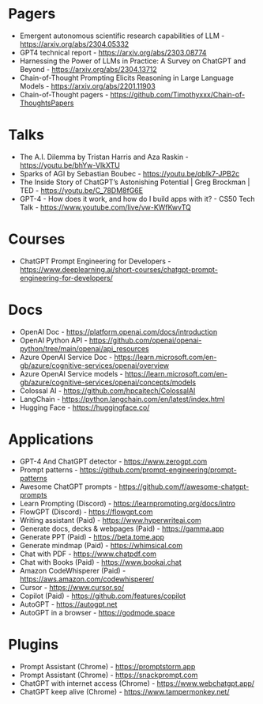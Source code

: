 # Pagers
- Emergent autonomous scientific research capabilities of LLM - https://arxiv.org/abs/2304.05332
- GPT4 technical report - https://arxiv.org/abs/2303.08774
- Harnessing the Power of LLMs in Practice: A Survey on ChatGPT and Beyond - https://arxiv.org/abs/2304.13712
- Chain-of-Thought Prompting Elicits Reasoning in Large Language Models - https://arxiv.org/abs/2201.11903
- Chain-of-Thought pagers - https://github.com/Timothyxxx/Chain-of-ThoughtsPapers

# Talks
- The A.I. Dilemma by Tristan Harris and Aza Raskin - https://youtu.be/bhYw-VlkXTU
- Sparks of AGI by Sebastian Boubec - https://youtu.be/qbIk7-JPB2c
- The Inside Story of ChatGPT’s Astonishing Potential | Greg Brockman | TED - https://youtu.be/C_78DM8fG6E
- GPT-4 - How does it work, and how do I build apps with it? - CS50 Tech Talk - https://www.youtube.com/live/vw-KWfKwvTQ

# Courses
- ChatGPT Prompt Engineering for Developers - https://www.deeplearning.ai/short-courses/chatgpt-prompt-engineering-for-developers/

# Docs
- OpenAI Doc - https://platform.openai.com/docs/introduction
- OpenAI Python API - https://github.com/openai/openai-python/tree/main/openai/api_resources
- Azure OpenAI Service Doc - https://learn.microsoft.com/en-gb/azure/cognitive-services/openai/overview
- Azure OpenAI Service models - https://learn.microsoft.com/en-gb/azure/cognitive-services/openai/concepts/models
- Colossal AI - https://github.com/hpcaitech/ColossalAI
- LangChain - https://python.langchain.com/en/latest/index.html
- Hugging Face - https://huggingface.co/

# Applications
- GPT-4 And ChatGPT detector - https://www.zerogpt.com
- Prompt patterns - https://github.com/prompt-engineering/prompt-patterns
- Awesome ChatGPT prompts - https://github.com/f/awesome-chatgpt-prompts
- Learn Prompting (Discord) - https://learnprompting.org/docs/intro
- FlowGPT (Discord) - https://flowgpt.com
- Writing assistant (Paid) - https://www.hyperwriteai.com
- Generate docs, decks & webpages (Paid) - https://gamma.app
- Generate PPT (Paid) - https://beta.tome.app
- Generate mindmap (Paid) - https://whimsical.com
- Chat with PDF - https://www.chatpdf.com
- Chat with Books (Paid) - https://www.bookai.chat
- Amazon CodeWhisperer (Paid) - https://aws.amazon.com/codewhisperer/
- Cursor - https://www.cursor.so/
- Copilot (Paid) - https://github.com/features/copilot
- AutoGPT - https://autogpt.net	
- AutoGPT in a browser - https://godmode.space

# Plugins
- Prompt Assistant (Chrome) - https://promptstorm.app
- Prompt Assistant (Chrome) - https://snackprompt.com
- ChatGPT with internet access (Chrome) - https://www.webchatgpt.app/
- ChatGPT keep alive (Chrome) - https://www.tampermonkey.net/
